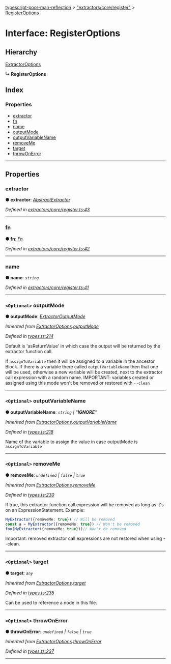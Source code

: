 [typescript-poor-man-reflection](../README.md) > ["extractors/core/register"](../modules/_extractors_core_register_.md) > [RegisterOptions](../interfaces/_extractors_core_register_.registeroptions.md)

# Interface: RegisterOptions

## Hierarchy

 [ExtractorOptions](_types_.extractoroptions.md)

**↳ RegisterOptions**

## Index

### Properties

* [extractor](_extractors_core_register_.registeroptions.md#extractor)
* [fn](_extractors_core_register_.registeroptions.md#fn)
* [name](_extractors_core_register_.registeroptions.md#name)
* [outputMode](_extractors_core_register_.registeroptions.md#outputmode)
* [outputVariableName](_extractors_core_register_.registeroptions.md#outputvariablename)
* [removeMe](_extractors_core_register_.registeroptions.md#removeme)
* [target](_extractors_core_register_.registeroptions.md#target)
* [throwOnError](_extractors_core_register_.registeroptions.md#throwonerror)

---

## Properties

<a id="extractor"></a>

###  extractor

**● extractor**: *[AbstractExtractor](../classes/_extractors_abstractextractor_.abstractextractor.md)*

*Defined in [extractors/core/register.ts:43](https://github.com/cancerberoSgx/typescript-poor-man-reflection/blob/34423be/src/extractors/core/register.ts#L43)*

___
<a id="fn"></a>

###  fn

**● fn**: *[Fn](../modules/_util_.md#fn)*

*Defined in [extractors/core/register.ts:42](https://github.com/cancerberoSgx/typescript-poor-man-reflection/blob/34423be/src/extractors/core/register.ts#L42)*

___
<a id="name"></a>

###  name

**● name**: *`string`*

*Defined in [extractors/core/register.ts:41](https://github.com/cancerberoSgx/typescript-poor-man-reflection/blob/34423be/src/extractors/core/register.ts#L41)*

___
<a id="outputmode"></a>

### `<Optional>` outputMode

**● outputMode**: *[ExtractorOutputMode](../modules/_types_.md#extractoroutputmode)*

*Inherited from [ExtractorOptions](_types_.extractoroptions.md).[outputMode](_types_.extractoroptions.md#outputmode)*

*Defined in [types.ts:214](https://github.com/cancerberoSgx/typescript-poor-man-reflection/blob/34423be/src/types.ts#L214)*

Default is 'asReturnValue' in which case the output will be returned by the extractor function call.

If `assignToVariable` then it will be assigned to a variable in the ancestor Block. If there is a variable there called `outputVariableName` then that one will be used, otherwise a new variable will be created, next to the extractor call expression with a random name. IMPORTANT: variables created or assigned using this mode won't be removed or restored with `--clean`

___
<a id="outputvariablename"></a>

### `<Optional>` outputVariableName

**● outputVariableName**: *`string` \| "__IGNORE__"*

*Inherited from [ExtractorOptions](_types_.extractoroptions.md).[outputVariableName](_types_.extractoroptions.md#outputvariablename)*

*Defined in [types.ts:218](https://github.com/cancerberoSgx/typescript-poor-man-reflection/blob/34423be/src/types.ts#L218)*

Name of the variable to assign the value in case outputMode is `assignToVariable`

___
<a id="removeme"></a>

### `<Optional>` removeMe

**● removeMe**: *`undefined` \| `false` \| `true`*

*Inherited from [ExtractorOptions](_types_.extractoroptions.md).[removeMe](_types_.extractoroptions.md#removeme)*

*Defined in [types.ts:230](https://github.com/cancerberoSgx/typescript-poor-man-reflection/blob/34423be/src/types.ts#L230)*

If true, this extractor function call expression will be removed as long as it's on an ExpressionStatement. Example:

```ts
MyExtractor({removeMe: true}) // Will be removed
const a = MyExtractor({removeMe: true}) // Won't be removed
foo(MyExtractor({removeMe: true}))// Won't be removed
```

Important: removed extractor call expressions are not restored when using --clean.

___
<a id="target"></a>

### `<Optional>` target

**● target**: *`any`*

*Inherited from [ExtractorOptions](_types_.extractoroptions.md).[target](_types_.extractoroptions.md#target)*

*Defined in [types.ts:235](https://github.com/cancerberoSgx/typescript-poor-man-reflection/blob/34423be/src/types.ts#L235)*

Can be used to reference a node in this file.

___
<a id="throwonerror"></a>

### `<Optional>` throwOnError

**● throwOnError**: *`undefined` \| `false` \| `true`*

*Inherited from [ExtractorOptions](_types_.extractoroptions.md).[throwOnError](_types_.extractoroptions.md#throwonerror)*

*Defined in [types.ts:237](https://github.com/cancerberoSgx/typescript-poor-man-reflection/blob/34423be/src/types.ts#L237)*

___

